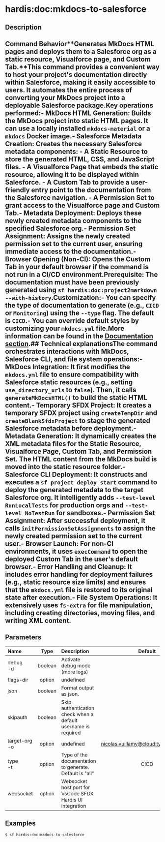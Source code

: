 <!-- This file has been generated with command 'sf hardis:doc:plugin:generate'. Please do not update it manually or it may be overwritten -->
# hardis:doc:mkdocs-to-salesforce

## Description

## Command Behavior**Generates MkDocs HTML pages and deploys them to a Salesforce org as a static resource, Visualforce page, and Custom Tab.**This command provides a convenient way to host your project's documentation directly within Salesforce, making it easily accessible to users. It automates the entire process of converting your MkDocs project into a deployable Salesforce package.Key operations performed:- **MkDocs HTML Generation:** Builds the MkDocs project into static HTML pages. It can use a locally installed `mkdocs-material` or a `mkdocs` Docker image.- **Salesforce Metadata Creation:** Creates the necessary Salesforce metadata components:  - A **Static Resource** to store the generated HTML, CSS, and JavaScript files.  - A **Visualforce Page** that embeds the static resource, allowing it to be displayed within Salesforce.  - A **Custom Tab** to provide a user-friendly entry point to the documentation from the Salesforce navigation.  - A **Permission Set** to grant access to the Visualforce page and Custom Tab.- **Metadata Deployment:** Deploys these newly created metadata components to the specified Salesforce org.- **Permission Set Assignment:** Assigns the newly created permission set to the current user, ensuring immediate access to the documentation.- **Browser Opening (Non-CI):** Opens the Custom Tab in your default browser if the command is not run in a CI/CD environment.**Prerequisite:** The documentation must have been previously generated using `sf hardis:doc:project2markdown --with-history`.**Customization:**- You can specify the type of documentation to generate (e.g., `CICD` or `Monitoring`) using the `--type` flag. The default is `CICD`.- You can override default styles by customizing your `mkdocs.yml` file.More information can be found in the [Documentation section](${CONSTANTS.DOC_URL_ROOT}/salesforce-project-documentation/).## Technical explanationsThe command orchestrates interactions with MkDocs, Salesforce CLI, and file system operations:- **MkDocs Integration:** It first modifies the `mkdocs.yml` file to ensure compatibility with Salesforce static resources (e.g., setting `use_directory_urls` to `false`). Then, it calls `generateMkDocsHTML()` to build the static HTML content.- **Temporary SFDX Project:** It creates a temporary SFDX project using `createTempDir` and `createBlankSfdxProject` to stage the generated Salesforce metadata before deployment.- **Metadata Generation:** It dynamically creates the XML metadata files for the Static Resource, Visualforce Page, Custom Tab, and Permission Set. The HTML content from the MkDocs build is moved into the static resource folder.- **Salesforce CLI Deployment:** It constructs and executes a `sf project deploy start` command to deploy the generated metadata to the target Salesforce org. It intelligently adds `--test-level RunLocalTests` for production orgs and `--test-level NoTestRun` for sandboxes.- **Permission Set Assignment:** After successful deployment, it calls `initPermissionSetAssignments` to assign the newly created permission set to the current user.- **Browser Launch:** For non-CI environments, it uses `execCommand` to open the deployed Custom Tab in the user's default browser.- **Error Handling and Cleanup:** It includes error handling for deployment failures (e.g., static resource size limits) and ensures that the `mkdocs.yml` file is restored to its original state after execution.- **File System Operations:** It extensively uses `fs-extra` for file manipulation, including creating directories, moving files, and writing XML content.

## Parameters

| Name              |  Type   | Description                                                   |                Default                 | Required |       Options       |
|:------------------|:-------:|:--------------------------------------------------------------|:--------------------------------------:|:--------:|:-------------------:|
| debug<br/>-d      | boolean | Activate debug mode (more logs)                               |                                        |          |                     |
| flags-dir         | option  | undefined                                                     |                                        |          |                     |
| json              | boolean | Format output as json.                                        |                                        |          |                     |
| skipauth          | boolean | Skip authentication check when a default username is required |                                        |          |                     |
| target-org<br/>-o | option  | undefined                                                     | nicolas.vuillamy@cloudity.com.playnico |          |                     |
| type<br/>-t       | option  | Type of the documentation to generate. Default is "all"       |                  CICD                  |          | CICD<br/>Monitoring |
| websocket         | option  | Websocket host:port for VsCode SFDX Hardis UI integration     |                                        |          |                     |

## Examples

```shell
$ sf hardis:doc:mkdocs-to-salesforce
```


